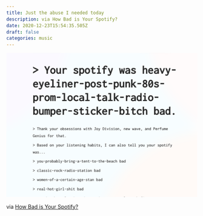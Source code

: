 ```yaml
---
title: Just the abuse I needed today
description: via How Bad is Your Spotify?
date: 2020-12-23T15:54:35.505Z
draft: false
categories: music
---
```

![](screen-shot-2020-12-23-at-10.52.39-am.png)

via [How Bad is Your Spotify?](https://pudding.cool/2020/12/judge-my-spotify/)